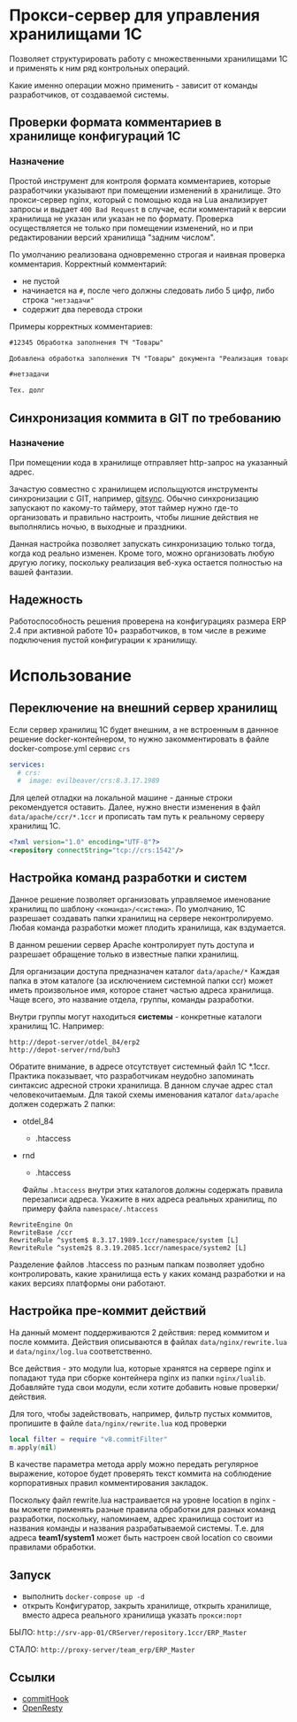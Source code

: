 # Прокси-сервер для управления хранилищами 1С

Позволяет структурировать работу с множественными хранилищами 1С и применять к ним ряд контрольных операций.

Какие именно операции можно применить - зависит от команды разработчиков, от создаваемой системы.

## Проверки формата комментариев в хранилище конфигураций 1С

### Назначение

Простой инструмент для контроля формата комментариев, которые разработчики указывают при помещении изменений в хранилище. Это прокси-сервер nginx, который с помощью кода на Lua анализирует запросы и выдает `400 Bad Request` в случае, если комментарий к версии хранилища не указан или указан не по формату. Проверка осуществляется не только при помещении изменений, но и при редактировании версий хранилища "задним числом".

По умолчанию реализована одновременно строгая и наивная проверка комментария. Корректный комментарий:

- не пустой
- начинается на `#`, после чего должны следовать либо 5 цифр, либо строка `"нетзадачи"`
- содержит два перевода строки

Примеры корректных комментариев:

```md
#12345 Обработка заполнения ТЧ "Товары"

Добавлена обработка заполнения ТЧ "Товары" документа "Реализация товаров и услуг"
```

```md
#нетзадачи

Тех. долг
```

## Синхронизация коммита в GIT по требованию

### Назначение

При помещении кода в хранилище отправляет http-запрос на указанный адрес.

Зачастую совместно с хранилищем испольщуются инструменты синхронизации с GIT, например, [gitsync](https://github.com/oscript-library/gitsync). Обычно синхронизацию запускают по какому-то таймеру, этот таймер нужно где-то организовать и правильно настроить, чтобы лишние действия не выполнялись ночью, в выходные и праздники.

Данная настройка позволяет запускать синхронизацию только тогда, когда код реально изменен. Кроме того, можно организовать любую другую логику, поскольку реализация веб-хука остается полностью на вашей фантазии.

## Надежность

Работоспособность решения проверена на конфигурациях размера ERP 2.4 при активной работе 10+ разработчиков, в том числе в режиме подключения пустой конфигурации к хранилищу.

# Использование

## Переключение на внешний сервер хранилищ

 Если сервер хранилищ 1С будет внешним, а не встроенным в даннное решение docker-контейнером, то нужно закомментировать в файле docker-compose.yml сервис `crs`

```yml
services:
  # crs:
  #  image: evilbeaver/crs:8.3.17.1989      
```

Для целей отладки на локальной машине - данные строки рекомендуется оставить.
Далее, нужно внести изменения в файл `data/apache/ccr/*.1ccr` и прописать там путь к реальному серверу хранилищ 1С.

```xml
<?xml version="1.0" encoding="UTF-8"?>
<repository connectString="tcp://crs:1542"/>
```

## Настройка команд разработки и систем

Данное решение позволяет организовать управляемое именование хранилищ по шаблону `<команда>/<система>`. По умолчанию, 1С разрешает создавать папки хранилищ на сервере неконтролируемо. Любая команда разработки может плодить хранилища, как вздумается.

В данном решении сервер Apache контролирует путь доступа и разрешает обращение только в известные папки хранилищ.

Для организации доступа предназначен каталог `data/apache/*` Каждая папка в этом каталоге (за исключением системной папки ccr) может иметь произвольное имя, которое станет частью адреса хранилища. Чаще всего, это название отдела, группы, команды разработки.

Внутри группы могут находиться **системы** - конкретные каталоги хранилищ 1С. Например:

```
http://depot-server/otdel_84/erp2
http://depot-server/rnd/buh3
```
Обратите внимание, в адресе отсутствует системный файл 1С *.1ccr. Практика показывает, что разработчикам неудобно запоминать синтаксис адресной строки хранилища. В данном случае адрес стал человекочитаемым. Для такой схемы именования каталог `data/apache` должен содержать 2 папки:

* otdel_84
  * .htaccess
* rnd
  * .htaccess

  Файлы `.htaccess` внутри этих каталогов должны содержать правила перезаписи адреса. Укажите в них адреса реальных хранилищ, по примеру файла `namespace/.htaccess`

```
RewriteEngine On
RewriteBase /ccr
RewriteRule ^system$ 8.3.17.1989.1ccr/namespace/system [L]
RewriteRule ^system2$ 8.3.19.2085.1ccr/namespace/system2 [L]
```

Разделение файлов .htaccess по разным папкам позволяет удобно контролировать, какие хранилища есть у каких команд разработки и на каких версиях платформы они работают.

## Настройка пре-коммит действий

На данный момент поддерживаются 2 действия: перед коммитом и после коммита. Действия описываются в файлах `data/nginx/rewrite.lua` и `data/nginx/log.lua` соответственно.

Все действия - это модули lua, которые хранятся на сервере nginx и попадают туда при сборке контейнера nginx из папки `nginx/lualib`. Добавляйте туда свои модули, если хотите добавить новые проверки/действия.

Для того, чтобы задействовать, например, фильтр пустых коммитов, пропишите в файле `data/nginx/rewrite.lua` код проверки

```lua
local filter = require "v8.commitFilter"
m.apply(nil)
```

В качестве параметра метода apply можно передать регулярное выражение, которое будет проверять текст коммита на соблюдение корпоративных правил комментирования закладок.

Поскольку файл rewrite.lua настраивается на уровне location в nginx - вы можете применять разные правила обработки для разных команд разработки, поскольку, напоминаем, адрес хранилища состоит из названия команды и названия разрабатываемой системы. Т.е. для адреса **team1/system1** может быть настроен свой location со своими правилами обработки.

## Запуск

- выполнить `docker-compose up -d`
- открыть Конфигуратор, закрыть хранилище, открыть хранилище, вместо адреса реального хранилища указать `прокси:порт`

БЫЛО: `http://srv-app-01/CRServer/repository.1ccr/ERP_Master`

СТАЛО: `http://proxy-server/team_erp/ERP_Master`

## Ссылки

- [commitHook](https://github.com/asosnoviy/commitHook)
- [OpenResty](https://openresty.org/)
